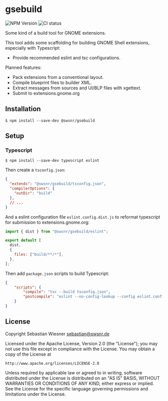 # gsebuild

![NPM Version](https://img.shields.io/npm/v/%40swsnr%2Fgsebuild)
![CI status](https://img.shields.io/github/actions/workflow/status/swsnr/gsebuild/ci.yaml)

Some kind of a build tool for GNOME extensions.

This tool adds some scaffolding for building GNOME Shell extensions, especially with Typescript:

- Provide recommended eslint and tsc configurations.

Planned features:

- Pack extensions from a conventional layout.
- Compile blueprint files to builder XML.
- Extract messages from sources and UI/BLP files with xgettext.
- Submit to extensions.gnome.org

## Installation

```console
$ npm install --save-dev @swsnr/gsebuild
```

## Setup

### Typescript

```console
$ npm install --save-dev typescript eslint
```

Then create a `tsconfig.json`:

```json
{
  "extends": "@swsnr/gsebuild/tsconfig.json",
  "compilerOptions": {
    "outDir": "build"
  },
  // ...
}
```

And a eslint configuration file `eslint.config.dist.js` to reformat typescript for submission to extensions.gnome.org:

```javascript
import { dist } from "@swsnr/gsebuild/eslint";

export default [
  dist,
  {
    files: ["build/**/*"],
  },
];
```

Then add `package.json` scripts to build Typescript:

```json
{
    "scripts": {
        "compile": "tsc --build tsconfig.json",
        "postcompile": "eslint --no-config-lookup --config eslint.config.dist.js --quiet --fix ."
    }
}
```

## License

Copyright Sebastian Wiesner <sebastian@swsnr.de>

Licensed under the Apache License, Version 2.0 (the "License");
you may not use this file except in compliance with the License.
You may obtain a copy of the License at

    http://www.apache.org/licenses/LICENSE-2.0

Unless required by applicable law or agreed to in writing, software
distributed under the License is distributed on an "AS IS" BASIS,
WITHOUT WARRANTIES OR CONDITIONS OF ANY KIND, either express or implied.
See the License for the specific language governing permissions and
limitations under the License.
